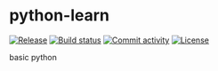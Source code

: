 # python-learn

[![Release](https://img.shields.io/github/v/release/praveenhub/python-learn)](https://img.shields.io/github/v/release/praveenhub/python-learn)
[![Build status](https://img.shields.io/github/actions/workflow/status/praveenhub/python-learn/main.yml?branch=main)](https://github.com/praveenhub/python-learn/actions/workflows/main.yml?query=branch%3Amain)
[![Commit activity](https://img.shields.io/github/commit-activity/m/praveenhub/python-learn)](https://img.shields.io/github/commit-activity/m/praveenhub/python-learn)
[![License](https://img.shields.io/github/license/praveenhub/python-learn)](https://img.shields.io/github/license/praveenhub/python-learn)

basic python
